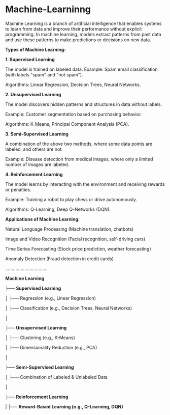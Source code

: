 # Machine-Learninng
Machine Learning is a branch of artificial intelligence that enables systems to learn from data and improve their performance without explicit programming. In machine learning, models extract patterns from past data and use these patterns to make predictions or decisions on new data.

**Types of Machine Learning:**

**1. Supervised Learning**

The model is trained on labeled data.
Example: Spam email classification (with labels "spam" and "not spam").

Algorithms: Linear Regression, Decision Trees, Neural Networks.

**2. Unsupervised Learning**

The model discovers hidden patterns and structures in data without labels.

Example: Customer segmentation based on purchasing behavior.

Algorithms: K-Means, Principal Component Analysis (PCA).

**3. Semi-Supervised Learning**

A combination of the above two methods, where some data points are labeled, and others are not.

Example: Disease detection from medical images, where only a limited number of images are labeled.

**4. Reinforcement Learning**

The model learns by interacting with the environment and receiving rewards or penalties.

Example: Training a robot to play chess or drive autonomously.

Algorithms: Q-Learning, Deep Q-Networks (DQN).

**Applications of Machine Learning:**

Natural Language Processing (Machine translation, chatbots)

Image and Video Recognition (Facial recognition, self-driving cars)

Time Series Forecasting (Stock price prediction, weather forecasting)

Anomaly Detection (Fraud detection in credit cards)



 
.................................

**Machine Learning**

├── **Supervised Learning**

│     ├── Regression (e.g., Linear Regression)

│    ├── Classification (e.g., Decision Trees, Neural Networks)

│

├── **Unsupervised Learning**

│    ├── Clustering (e.g., K-Means)

│    ├── Dimensionality Reduction (e.g., PCA)

│

├── **Semi-Supervised Learning**

│     ├── Combination of Labeled & Unlabeled Data

│

├── **Reinforcement Learning**

|
├── **Reward-Based Learning (e.g., Q-Learning, DQN)**



